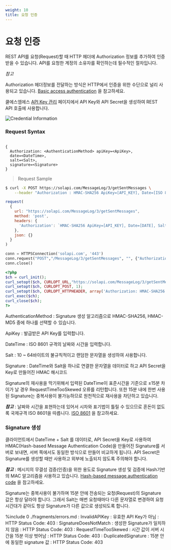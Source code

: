 ```yaml
---
weight: 10
title: 요청 인증
---
```


# 요청 인증

REST API를 요청(Request)할 때 HTTP 헤더에 Authorization 정보를 추가하여 인증 받을 수 있습니다. API를 요청한 계정의 소유자를 확인하는데 필수적인 절차입니다. 

*참고*

  Authorization 헤더정보를 전달하는 방식은 HTTP에서 인증을 위한 수단으로 널리 사용되고 있습니다.  [Basic access authentication](https://en.wikipedia.org/wiki/Basic_access_authentication) 을 참고하세요.

쿨에스엠에스 [API Key 관리](https://www.coolsms.co.kr/index.php?mid=service_setup&act=dispSmsconfigCredentials) 페이지에서 API Key와 API Secret을 생성하여 REST API 호출에 사용합니다.

![Credential Information](images/credential_info.png)

### Request Syntax

```syntax

{
  Authorization: <AuthenticationMethod> apiKey=<ApiKey>,
  date=<DateTime>, 
  salt=<Salt>, 
  signature=<Signature>
}

```

> Request Sample

```bash
$ curl -X POST https://solapi.com/MessageLog/3/getSentMessages \
    --header "Authorization : HMAC-SHA256 ApiKey=[API_KEY], Date=[ISO 8601 DATE], Salt=[UNIQID], Signature=[SIGNATURE]"
```
```javascript
request(
  {
    url: "https://solapi.com/MessageLog/3/getSentMessages",
    method: 'post',
    headers: {
      'Authorization': `HMAC-SHA256 ApiKey=[API_KEY], Date=[DATE], Salt=[SALT], Signature=[SIGNATURE]`
    },
    json: {}
  }
)
```
```python
conn = HTTPSConnection('solapi.com', '443')
conn.request("POST","/MessageLog/3/getSentMessages", "", {"Authorization":"HMAC-SHA256 ApiKey=[API_KEY], Date=[DATE], Salt=[SALT], Signature=[SIGNATURE]"} )
conn.close()
```

```php
<?php
$ch = curl_init();
curl_setopt($ch, CURLOPT_URL,"https://solapi.com/MessageLog/3/getSentMessages"); //requset URL
curl_setopt($ch, CURLOPT_POST, 1);
curl_setopt($ch, CURLOPT_HTTPHEADER, array('Authorization: HMAC-SHA256 ApiKey=[API_KEY], Date=[DATA], Salt=[SALT], Signature=[SIGNATURE])');
curl_exec($ch);
curl_close($ch);
?>
```

AuthenticationMethod
  : Signature 생성 알고리즘으로 HMAC-SHA256, HMAC-MD5 중에 하나를 선택할 수 있습니다.

ApiKey
  : 발급받은 API Key를 입력합니다.

DateTime
  : ISO 8601 규격의 날짜와 시간을 입력합니다.

Salt
  : 10 ~ 64바이트의 불규칙적이고 랜덤한 문자열을 생성하여 사용합니다.

Signature
  : DateTime와 Salt을 하나로 연결한 문자열을 데이터로 하고 API Secret을 Key로 만들어진 HMAC 해시코드

Signature의 재사용을 막기위해서 입력된 DateTime이 표준시간을 기준으로 ±15분 차이가 날 경우 RequestTimeTooSkewed 오류를 리턴합니다. 또한 15분 내에 한번 사용된 Signature는 중복사용이 불가능하므로 원천적으로 재사용을 차단하고 있습니다.


***참고***
  : 날짜와 시간을 표현하는데 있어서 시차와 표기법이 틀릴 수 있으므로 혼돈이 없도록 국제규격 ISO 8601을 따릅니다. [ISO 8601](https://ko.wikipedia.org/wiki/ISO_8601) 을 참고하세요.

### Signature 생성

클라이언트에서 DateTime + Salt 를 데이터로, API Secret을 Key로 사용하여 HMAC(Hash-based Message Authentication Code)을 만들어진 Signature를 서버로 보내면, 서버 쪽에서도 동일한 방식으로 만들어 비교하게 됩니다. API Secret은 Signature를 생성할 때만 사용하고 외부에 노출되지 않도록 주의해야 합니다.

***참고***
  : 메시지의 무결성 검증(인증)을 위한 용도로 Signature 생성 및 검증에 Hash기반의 MAC 알고리즘을 사용하고 있습니다. [Hash-based message authentication code](https://en.wikipedia.org/wiki/Hash-based_message_authentication_code) 을 참고하세요.

Signature는 중복사용이 불가하며 15분 안에 전송되는 요청(Request)의 Signature 값은 항상 달라야 합니다. 그래서 Salt는 매번 요청때마다 다른 문자열로 변경하여 요청 시간대가 같아도 항상 Signature가 다른 값으로 생성되도록 합니다.

%include 0 ./fragments/errors.md
: InvalidAPIKey
  : 유효한 API Key가 아님
  : HTTP Status Code: 403
: SignatureDoesNotMatch
  : 생성한 Signature가 일치하지 않음
  : HTTP Status Code: 403
: RequestTimeTooSkewed
  : 시간 값이 서버 시간을 15분 이상 벗어남
  : HTTP Status Code: 403
: DuplicatedSignature
  : 15분 안에 동일한 signature 값
  : HTTP Status Code: 403


